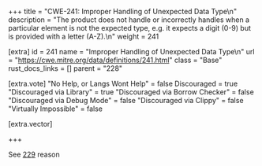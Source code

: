 +++
title = "CWE-241: Improper Handling of Unexpected Data Type\n"
description = "The product does not handle or incorrectly handles when a particular element is not the expected type, e.g. it expects a digit (0-9) but is provided with a letter (A-Z).\n"
weight = 241

[extra]
id = 241
name = "Improper Handling of Unexpected Data Type\n"
url = "https://cwe.mitre.org/data/definitions/241.html"
class = "Base"
rust_docs_links = []
parent = "228"

[extra.vote]
"No Help, or Langs Wont Help" = false
Discouraged = true
"Discouraged via Library" = true
"Discouraged via Borrow Checker" = false
"Discouraged via Debug Mode" = false
"Discouraged via Clippy" = false
"Virtually Impossible" = false

[extra.vector]

+++

See [229](/rust-are-we-secure-yet/cwes/cwe-229) reason